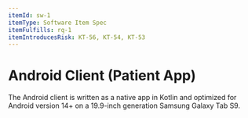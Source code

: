```yaml
---
itemId: sw-1
itemType: Software Item Spec
itemFulfills: rq-1
itemIntroducesRisk: KT-56, KT-54, KT-53
---
```


# Android Client (Patient App)

The Android client is written as a native app in Kotlin and optimized for Android version 14+ on a 19.9-inch generation Samsung Galaxy Tab S9.
